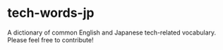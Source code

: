 # tech-words-jp
A dictionary of common English and Japanese tech-related vocabulary. Please feel free to contribute!
